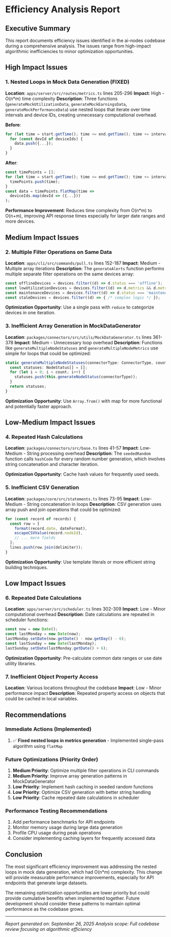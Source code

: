 # Efficiency Analysis Report

## Executive Summary

This report documents efficiency issues identified in the ai-nodes codebase during a comprehensive analysis. The issues range from high-impact algorithmic inefficiencies to minor optimization opportunities.

## High Impact Issues

### 1. Nested Loops in Mock Data Generation (FIXED)
**Location**: `apps/server/src/routes/metrics.ts` lines 205-296
**Impact**: High - O(n*m) time complexity
**Description**: Three functions (`generateMockUtilizationData`, `generateMockEarningsData`, `generateMockPerformanceData`) use nested loops that iterate over time intervals and device IDs, creating unnecessary computational overhead.

**Before**: 
```typescript
for (let time = start.getTime(); time <= end.getTime(); time += interval) {
  for (const devId of deviceIds) {
    data.push({...});
  }
}
```

**After**: 
```typescript
const timePoints = [];
for (let time = start.getTime(); time <= end.getTime(); time += interval) {
  timePoints.push(time);
}
const data = timePoints.flatMap(time => 
  deviceIds.map(devId => ({...}))
);
```

**Performance Improvement**: Reduces time complexity from O(n*m) to O(n+m), improving API response times especially for larger date ranges and more devices.

## Medium Impact Issues

### 2. Multiple Filter Operations on Same Data
**Location**: `apps/cli/src/commands/pull.ts` lines 152-187
**Impact**: Medium - Multiple array iterations
**Description**: The `generateAlerts` function performs multiple separate filter operations on the same devices array:

```typescript
const offlineDevices = devices.filter((d) => d.status === 'offline');
const lowUtilizationDevices = devices.filter((d) => d.metrics && d.metrics.utilization < 30);
const maintenanceDevices = devices.filter((d) => d.status === 'maintenance');
const staleDevices = devices.filter((d) => { /* complex logic */ });
```

**Optimization Opportunity**: Use a single pass with `reduce` to categorize devices in one iteration.

### 3. Inefficient Array Generation in MockDataGenerator
**Location**: `packages/connectors/src/utils/MockDataGenerator.ts` lines 361-378
**Impact**: Medium - Unnecessary loop overhead
**Description**: Functions like `generateMultipleNodeStatuses` and `generateMultipleNodeMetrics` use simple for loops that could be optimized:

```typescript
static generateMultipleNodeStatuses(connectorType: ConnectorType, count: number): NodeStatus[] {
  const statuses: NodeStatus[] = [];
  for (let i = 0; i < count; i++) {
    statuses.push(this.generateNodeStatus(connectorType));
  }
  return statuses;
}
```

**Optimization Opportunity**: Use `Array.from()` with map for more functional and potentially faster approach.

## Low-Medium Impact Issues

### 4. Repeated Hash Calculations
**Location**: `packages/connectors/src/base.ts` lines 41-57
**Impact**: Low-Medium - String processing overhead
**Description**: The `seededRandom` function calls `hashCode` for every random number generation, which involves string concatenation and character iteration.

**Optimization Opportunity**: Cache hash values for frequently used seeds.

### 5. Inefficient CSV Generation
**Location**: `packages/core/src/statements.ts` lines 73-95
**Impact**: Low-Medium - String concatenation in loops
**Description**: CSV generation uses array push and join operations that could be optimized:

```typescript
for (const record of records) {
  const row = [
    format(record.date, dateFormat),
    escapeCSVValue(record.nodeId),
    // ... more fields
  ];
  lines.push(row.join(delimiter));
}
```

**Optimization Opportunity**: Use template literals or more efficient string building techniques.

## Low Impact Issues

### 6. Repeated Date Calculations
**Location**: `apps/server/src/scheduler.ts` lines 302-309
**Impact**: Low - Minor computational overhead
**Description**: Date calculations are repeated in scheduler functions:

```typescript
const now = new Date();
const lastMonday = new Date(now);
lastMonday.setDate(now.getDate() - now.getDay() - 6);
const lastSunday = new Date(lastMonday);
lastSunday.setDate(lastMonday.getDate() + 6);
```

**Optimization Opportunity**: Pre-calculate common date ranges or use date utility libraries.

### 7. Inefficient Object Property Access
**Location**: Various locations throughout the codebase
**Impact**: Low - Minor performance impact
**Description**: Repeated property access on objects that could be cached in local variables.

## Recommendations

### Immediate Actions (Implemented)
1. ✅ **Fixed nested loops in metrics generation** - Implemented single-pass algorithm using `flatMap`

### Future Optimizations (Priority Order)
1. **Medium Priority**: Optimize multiple filter operations in CLI commands
2. **Medium Priority**: Improve array generation patterns in MockDataGenerator
3. **Low Priority**: Implement hash caching in seeded random functions
4. **Low Priority**: Optimize CSV generation with better string handling
5. **Low Priority**: Cache repeated date calculations in scheduler

### Performance Testing Recommendations
1. Add performance benchmarks for API endpoints
2. Monitor memory usage during large data generation
3. Profile CPU usage during peak operations
4. Consider implementing caching layers for frequently accessed data

## Conclusion

The most significant efficiency improvement was addressing the nested loops in mock data generation, which had O(n*m) complexity. This change will provide measurable performance improvements, especially for API endpoints that generate large datasets.

The remaining optimization opportunities are lower priority but could provide cumulative benefits when implemented together. Future development should consider these patterns to maintain optimal performance as the codebase grows.

---
*Report generated on: September 26, 2025*
*Analysis scope: Full codebase review focusing on algorithmic efficiency*
